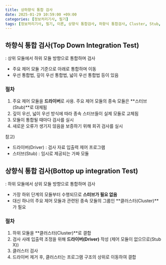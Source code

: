 ```yaml
---
title: 상하향식 통합 검사
date: 2025-01-29 10:59:00 +09:00
categories: [정보처리기사, 필기]
tags: [정보처리기사, 필기, 이론, 상향식 통합검사, 하향식 통합검사, Cluster, Stub, Driver]
---
```

## 하향식 통합 검사(Top Down Integration Test)
: 상위 모듈에서 하위 모듈 방향으로 통합하며 검사

- 주요 제어 모듈 기준으로 아래로 통합하며 이동
- 우선 통합법, 깊이 우선 통합법, 넓이 우선 통합법 등이 있음

### 절차
1. 주요 제어 모듈을 **드라이버**로 사용. 주요 제어 모듈의 종속 모듈은 **스터브(Stub)**로 대체됨
2. 깊이 우선, 넓이 우선 방식에 따라 종속 스터브들이 실제 모듈로 교체됨
3. 모듈이 통합될 때마다 검사를 실시
4. 새로운 오류가 생기지 않음을 보증하기 위해 회귀 검사를 실시

참고)
- 드라이버(Driver) : 검사 자료 입출력 제어 프로그램
- 스터브(Stub) : 임시로 제공되는 가짜 모듈

## 상향식 통합 검사(Bottop up integration Test)
: 하위 모듈에서 상위 모듈 방향으로 통합하며 검사

- 가장 하위 단계의 모듈부터 수행되므로 **스터브가 필요 없음**
- 대신 하나의 주요 제어 모듈과 관련된 종속 모듈의 그룹인 **클러스터(Cluster)**가 필요

### 절차
1. 하위 모듈을 **클러스터(Cluster)**로 결합
2. 검사 사례 입출력 조정을 위해 **드라이버(Driver)** 작성 (제어 모듈이 없으므로(Stub X))
3. 클러스터 검사
4. 드라이버 제거 후, 클러스터는 프로그램 구조의 상위로 이동하여 결합